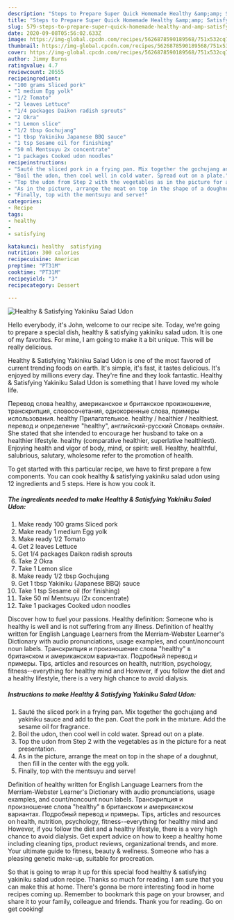 ```yaml
---
description: "Steps to Prepare Super Quick Homemade Healthy &amp;amp; Satisfying Yakiniku Salad Udon"
title: "Steps to Prepare Super Quick Homemade Healthy &amp;amp; Satisfying Yakiniku Salad Udon"
slug: 579-steps-to-prepare-super-quick-homemade-healthy-and-amp-satisfying-yakiniku-salad-udon
date: 2020-09-08T05:56:02.633Z
image: https://img-global.cpcdn.com/recipes/5626878590189568/751x532cq70/healthy-satisfying-yakiniku-salad-udon-recipe-main-photo.jpg
thumbnail: https://img-global.cpcdn.com/recipes/5626878590189568/751x532cq70/healthy-satisfying-yakiniku-salad-udon-recipe-main-photo.jpg
cover: https://img-global.cpcdn.com/recipes/5626878590189568/751x532cq70/healthy-satisfying-yakiniku-salad-udon-recipe-main-photo.jpg
author: Jimmy Burns
ratingvalue: 4.7
reviewcount: 20555
recipeingredient:
- "100 grams Sliced pork"
- "1 medium Egg yolk"
- "1/2 Tomato"
- "2 leaves Lettuce"
- "1/4 packages Daikon radish sprouts"
- "2 Okra"
- "1 Lemon slice"
- "1/2 tbsp Gochujang"
- "1 tbsp Yakiniku Japanese BBQ sauce"
- "1 tsp Sesame oil for finishing"
- "50 ml Mentsuyu 2x concentrate"
- "1 packages Cooked udon noodles"
recipeinstructions:
- "Sauté the sliced pork in a frying pan. Mix together the gochujang and yakiniku sauce and add to the pan. Coat the pork in the mixture. Add the sesame oil for fragrance."
- "Boil the udon, then cool well in cold water. Spread out on a plate."
- "Top the udon from Step 2 with the vegetables as in the picture for a neat presentation."
- "As in the picture, arrange the meat on top in the shape of a doughnut, then fill in the center with the egg yolk."
- "Finally, top with the mentsuyu and serve!"
categories:
- Recipe
tags:
- healthy
- 
- satisfying

katakunci: healthy  satisfying 
nutrition: 300 calories
recipecuisine: American
preptime: "PT31M"
cooktime: "PT31M"
recipeyield: "3"
recipecategory: Dessert

---
```



![Healthy &amp; Satisfying Yakiniku Salad Udon](https://img-global.cpcdn.com/recipes/5626878590189568/751x532cq70/healthy-satisfying-yakiniku-salad-udon-recipe-main-photo.jpg)

Hello everybody, it's John, welcome to our recipe site. Today, we're going to prepare a special dish, healthy &amp; satisfying yakiniku salad udon. It is one of my favorites. For mine, I am going to make it a bit unique. This will be really delicious.

Healthy &amp; Satisfying Yakiniku Salad Udon is one of the most favored of current trending foods on earth. It's simple, it's fast, it tastes delicious. It's enjoyed by millions every day. They're fine and they look fantastic. Healthy &amp; Satisfying Yakiniku Salad Udon is something that I have loved my whole life.

Перевод слова healthy, американское и британское произношение, транскрипция, словосочетания, однокоренные слова, примеры использования. healthy Прилагательное. healthy / healthier / healthiest. перевод и определение &#34;healthy&#34;, английский-русский Словарь онлайн. She stated that she intended to encourage her husband to take on a healthier lifestyle. healthy (comparative healthier, superlative healthiest). Enjoying health and vigor of body, mind, or spirit: well. Healthy, healthful, salubrious, salutary, wholesome refer to the promotion of health.


To get started with this particular recipe, we have to first prepare a few components. You can cook healthy &amp; satisfying yakiniku salad udon using 12 ingredients and 5 steps. Here is how you cook it.

<!--inarticleads1-->

##### The ingredients needed to make Healthy &amp; Satisfying Yakiniku Salad Udon:

1. Make ready 100 grams Sliced pork
1. Make ready 1 medium Egg yolk
1. Make ready 1/2 Tomato
1. Get 2 leaves Lettuce
1. Get 1/4 packages Daikon radish sprouts
1. Take 2 Okra
1. Take 1 Lemon slice
1. Make ready 1/2 tbsp Gochujang
1. Get 1 tbsp Yakiniku (Japanese BBQ) sauce
1. Take 1 tsp Sesame oil (for finishing)
1. Take 50 ml Mentsuyu (2x concentrate)
1. Take 1 packages Cooked udon noodles


Discover how to fuel your passions. Healthy definition: Someone who is healthy is well and is not suffering from any illness. Definition of healthy written for English Language Learners from the Merriam-Webster Learner&#39;s Dictionary with audio pronunciations, usage examples, and count/noncount noun labels. Транскрипция и произношение слова &#34;healthy&#34; в британском и американском вариантах. Подробный перевод и примеры. Tips, articles and resources on health, nutrition, psychology, fitness--everything for healthy mind and However, if you follow the diet and a healthy lifestyle, there is a very high chance to avoid dialysis. 

<!--inarticleads2-->

##### Instructions to make Healthy &amp; Satisfying Yakiniku Salad Udon:

1. Sauté the sliced pork in a frying pan. Mix together the gochujang and yakiniku sauce and add to the pan. Coat the pork in the mixture. Add the sesame oil for fragrance.
1. Boil the udon, then cool well in cold water. Spread out on a plate.
1. Top the udon from Step 2 with the vegetables as in the picture for a neat presentation.
1. As in the picture, arrange the meat on top in the shape of a doughnut, then fill in the center with the egg yolk.
1. Finally, top with the mentsuyu and serve!


Definition of healthy written for English Language Learners from the Merriam-Webster Learner&#39;s Dictionary with audio pronunciations, usage examples, and count/noncount noun labels. Транскрипция и произношение слова &#34;healthy&#34; в британском и американском вариантах. Подробный перевод и примеры. Tips, articles and resources on health, nutrition, psychology, fitness--everything for healthy mind and However, if you follow the diet and a healthy lifestyle, there is a very high chance to avoid dialysis. Get expert advice on how to keep a healthy home including cleaning tips, product reviews, organizational trends, and more. Your ultimate guide to fitness, beauty &amp; wellness. Someone who has a pleasing genetic make-up, suitable for procreation. 

So that is going to wrap it up for this special food healthy &amp; satisfying yakiniku salad udon recipe. Thanks so much for reading. I am sure that you can make this at home. There's gonna be more interesting food in home recipes coming up. Remember to bookmark this page on your browser, and share it to your family, colleague and friends. Thank you for reading. Go on get cooking!
